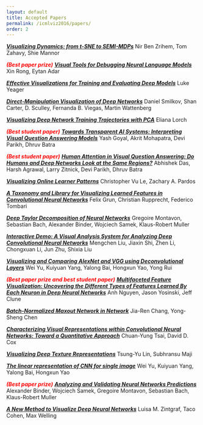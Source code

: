 ```yaml
---
layout: default
title: Accepted Papers
permalink: /icmlviz2016/papers/
order: 2
---
```


***[Visualizing Dynamics: from t-SNE to SEMI-MDPs]***
Nir Ben Zrihem, Tom Zahavy, Shie Mannor

<span style="color:red">***(Best paper prize)***</span> ***[Visual Tools for Debugging Neural Language Models]***
Xin Rong, Eytan Adar

***[Effective Visualizations for Training and Evaluating Deep Models]***
Luke Yeager

***[Direct-Manipulation Visualization of Deep Networks]***
Daniel Smilkov, Shan Carter, D. Sculley, Fernanda B. Viegas, Martin Wattenberg 


***[Visualizing Deep Network Training Trajectories with PCA]***
Eliana Lorch

<span style="color:red">***(Best student paper)***</span> ***[Towards Transparent AI Systems: Interpreting Visual Question Answering Models]***
Yash Goyal, Akrit Mohapatra, Devi Parikh, Dhruv Batra


<span style="color:red">***(Best student paper)***</span> ***[Human Attention in Visual Question Answering: Do Humans and Deep Networks Look at the Same Regions?]***
Abhishek Das, Harsh Agrawal, Larry Zitnick, Devi Parikh, Dhruv Batra

***[Visualizing Online Learner Patterns]***
Christopher Vu Le, Zachary A. Pardos

***[A Taxonomy and Library for Visualizing Learned Features in Convolutional Neural Networks]***
Felix Grun, Christian Rupprecht, Federico Tombari 

***[Deep Taylor Decomposition of Neural Networks]***
Gregoire Montavon, Sebastian Bach, Alexander Binder, Wojciech Samek, Klaus-Robert Muller


***[Interactive Demo: A Visual Analysis System for Analyzing Deep Convolutional Neural Networks]***
Mengchen Liu, Jiaxin Shi, Zhen Li, Chongxuan Li, Jun Zhu, Shixia Liu

***[Visualizing and Comparing AlexNet and VGG using Deconvolutional Layers]***
Wei Yu, Kuiyuan Yang, Yalong Bai, Hongxun Yao, Yong Rui

<span style="color:red">***(Best paper prize and best student paper)***</span> ***[Multifaceted Feature Visualization: Uncovering the Different Types of Features Learned By Each Neuron in Deep Neural Networks]***
Anh Nguyen, Jason Yosinski, Jeff Clune 

***[Batch-Normalized Maxout Network in Network]***
Jia-Ren Chang, Yong-Sheng Chen

***[Characterizing Visual Representations within Convolutional Neural Networks: Toward a Quantitative Approach]***
Chuan-Yung Tsai, David D. Cox

***[Visualizing Deep Texture Representations]***
Tsung-Yu Lin, Subhransu Maji


***[The linear representation of CNN for single image]***
Wei Yu, Kuiyuan Yang, Yalong Bai, Hongxun Yao


<span style="color:red">***(Best paper prize)***</span> ***[Analyzing and Validating Neural Networks Predictions]***
Alexander Binder, Wojciech Samek, Gregoire Montavon, Sebastian Bach, Klaus-Robert Muller


***[A New Method to Visualize Deep Neural Networks]***
Luisa M. Zintgraf, Taco Cohen, Max Welling


[Interactive Demo: A Visual Analysis System for Analyzing Deep Convolutional Neural Networks]: ../assets/papers/2.pdf

[Visualizing and Comparing AlexNet and VGG using Deconvolutional Layers]: ../assets/papers/4.pdf

[Multifaceted Feature Visualization: Uncovering the Different Types of Features Learned By Each Neuron in Deep Neural Networks]: ../assets/papers/5.pdf

[Batch-Normalized Maxout Network in Network]: ../assets/papers/6.pdf

[Characterizing Visual Representations within Convolutional Neural Networks: Toward a Quantitative Approach]: ../assets/papers/7.pdf

[Visualizing Deep Texture Representations]: ../assets/papers/8.pdf

[Visualizing Dynamics: from t-SNE to SEMI-MDPs]: ../assets/papers/10.pdf

[Visual Tools for Debugging Neural Language Models]: ../assets/papers/11.pdf

[Deep Taylor Decomposition of Neural Networks]: ../assets/papers/13.pdf

[The linear representation of CNN for single image]: ../assets/papers/14.pdf

[Direct-Manipulation Visualization of Deep Networks]: ../assets/papers/15.pdf

[Effective Visualizations for Training and Evaluating Deep Models]: ../assets/papers/16.pdf

[Human Attention in Visual Question Answering: Do Humans and Deep Networks Look at the Same Regions?]: ../assets/papers/17.pdf

[Analyzing and Validating Neural Networks Predictions]: ../assets/papers/18.pdf

[A Taxonomy and Library for Visualizing Learned Features in Convolutional Neural Networks]: ../assets/papers/20.pdf

[Visualizing Online Learner Patterns]: ../assets/papers/21.pdf

[Towards Transparent AI Systems: Interpreting Visual Question Answering Models]: ../assets/papers/22.pdf

[A New Method to Visualize Deep Neural Networks]: ../assets/papers/23.pdf

[Visualizing Deep Network Training Trajectories with PCA]: ../assets/papers/24.pdf


<script>
  (function(i,s,o,g,r,a,m){i['GoogleAnalyticsObject']=r;i[r]=i[r]||function(){
  (i[r].q=i[r].q||[]).push(arguments)},i[r].l=1*new Date();a=s.createElement(o),
  m=s.getElementsByTagName(o)[0];a.async=1;a.src=g;m.parentNode.insertBefore(a,m)
  })(window,document,'script','https://www.google-analytics.com/analytics.js','ga');

  ga('create', 'UA-48160406-2', 'auto');
  ga('send', 'pageview');

</script>
